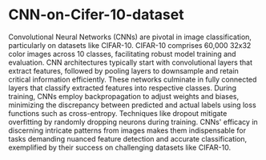 # CNN-on-Cifer-10-dataset
Convolutional Neural Networks (CNNs) are pivotal in image classification, particularly on datasets like CIFAR-10. CIFAR-10 comprises 60,000 32x32 color images across 10 classes, facilitating robust model training and evaluation.
CNN architectures typically start with convolutional layers that extract features, followed by pooling layers to downsample and retain critical information efficiently. These networks culminate in fully connected layers that classify extracted features into respective classes.
During training, CNNs employ backpropagation to adjust weights and biases, minimizing the discrepancy between predicted and actual labels using loss functions such as cross-entropy. Techniques like dropout mitigate overfitting by randomly dropping neurons during training.
CNNs' efficacy in discerning intricate patterns from images makes them indispensable for tasks demanding nuanced feature detection and accurate classification, exemplified by their success on challenging datasets like CIFAR-10.
